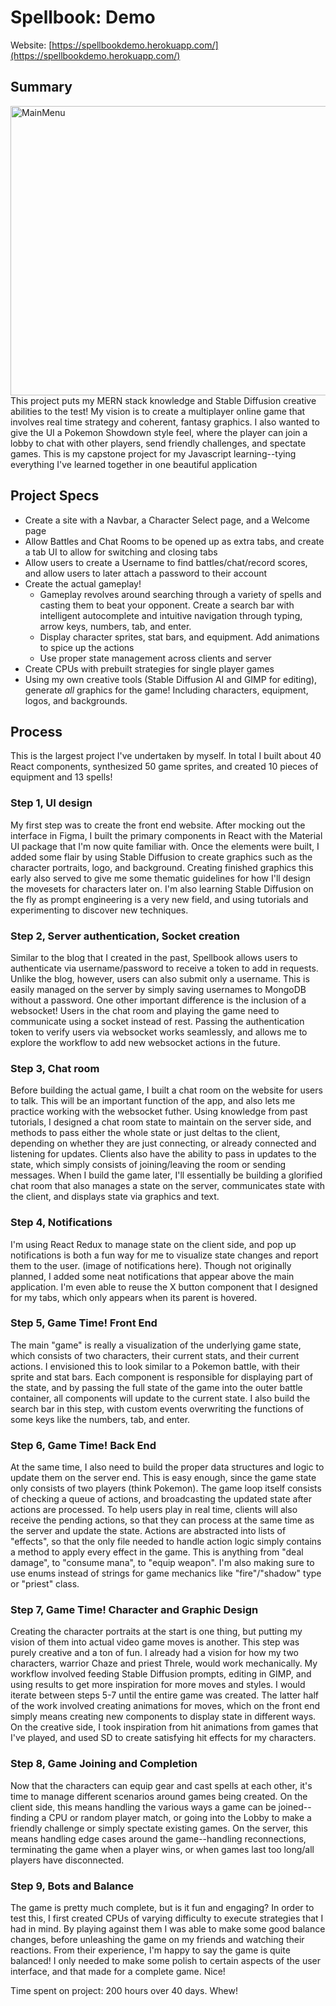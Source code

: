 # Spellbook: Demo
Website: [https://spellbookdemo.herokuapp.com/](https://spellbookdemo.herokuapp.com/)

## Summary
<img src="img/kazuya_MainMenu.png" alt="MainMenu" title="MainMenu" width="600" height="463" /> 
This project puts my MERN stack knowledge and Stable Diffusion creative abilities to the test! My vision is to create a multiplayer online game that
involves real time strategy and coherent, fantasy graphics. I also wanted to give the UI a Pokemon Showdown style feel, where the player can join a lobby
to chat with other players, send friendly challenges, and spectate games. This is my capstone project for my Javascript learning--tying everything I've learned together in one beautiful
application

## Project Specs
- Create a site with a Navbar, a Character Select page, and a Welcome page
- Allow Battles and Chat Rooms to be opened up as extra tabs, and create a tab UI to allow for switching and closing tabs
- Allow users to create a Username to find battles/chat/record scores, and allow users to later attach a password to their account
- Create the actual gameplay!
  - Gameplay revolves around searching through a variety of spells and casting them to beat your opponent. Create a search bar with intelligent autocomplete and
intuitive navigation through typing, arrow keys, numbers, tab, and enter.
  - Display character sprites, stat bars, and equipment. Add animations to spice up the actions
  - Use proper state management across clients and server
- Create CPUs with prebuilt strategies for single player games
- Using my own creative tools (Stable Diffusion AI and GIMP for editing), generate *all* graphics for the game! Including characters, equipment, logos, and
backgrounds.


## Process
This is the largest project I've undertaken by myself. In total I built about 40 React components, synthesized 50 game sprites, 
and created 10 pieces of equipment and 13 spells!

### Step 1, UI design
My first step was to create the front end website. After mocking out the interface in Figma, I built the primary components in React with the Material UI package that I'm now quite familiar with. Once the elements were built, I added some flair by using Stable Diffusion to create graphics such as the character portraits, logo, and background. Creating finished graphics this early also served to give me some thematic guidelines for how I'll design the movesets for characters later on. I'm also learning Stable Diffusion on the fly as prompt engineering is a very new field, and using tutorials and experimenting to discover new techniques.

### Step 2, Server authentication, Socket creation
Similar to the blog that I created in the past, Spellbook allows users to authenticate via username/password to receive a token to add in requests. Unlike the blog, however, users can also submit only a username. This is easily managed on the server by simply saving usernames to MongoDB without a password. One other important difference is the inclusion of a websocket! Users in the chat room and playing the game need to communicate using a socket instead of rest. Passing the authentication token to verify users via websocket works seamlessly, and allows me to explore the workflow to add new websocket actions in the future.

### Step 3, Chat room
Before building the actual game, I built a chat room on the website for users to talk. This will be an important function of the app, and also lets me practice working with the websocket futher. Using knowledge from past tutorials, I designed a chat room state to maintain on the server side, and methods to pass either the whole state or just deltas to the client, depending on whether they are just connecting, or already connected and listening for updates. Clients also have the ability to pass in updates to the state, which simply consists of joining/leaving the room or sending messages. When I build the game later, I'll essentially be building a glorified chat room that also manages a state on the server, communicates state with the client, and displays state via graphics and text.

### Step 4, Notifications
I'm using React Redux to manage state on the client side, and pop up notifications is both a fun way for me to visualize state changes and report them to the user. (image of notifications here). Though not originally planned, I added some neat notifications that appear above the main application. I'm even able to reuse the X button component that I designed for my tabs, which only appears when its parent is hovered.

### Step 5, Game Time! Front End
The main "game" is really a visualization of the underlying game state, which consists of two characters, their current stats, and their current actions. I envisioned this to look similar to a Pokemon battle, with their sprite and stat bars. Each component is responsible for displaying part of the state, and by passing the full state of the game into the outer battle container, all components will update to the current state. I also build the search bar in this step, with custom events overwriting the functions of some keys like the numbers, tab, and enter.

### Step 6, Game Time! Back End
At the same time, I also need to build the proper data structures and logic to update them on the server end. This is easy enough, since the game state only consists of two players (think Pokemon). The game loop itself consists of checking a queue of actions, and broadcasting the updated state after actions are processed. To help users play in real time, clients will also receive the pending actions, so that they can process at the same time as the server and update the state. Actions are abstracted into lists of "effects", so that the only file needed to handle action logic simply contains a method to apply every effect in the game. This is anything from "deal damage", to "consume mana", to "equip weapon". I'm also making sure to use enums instead of strings for game mechanics like "fire"/"shadow" type or "priest" class.

### Step 7, Game Time! Character and Graphic Design
Creating the character portraits at the start is one thing, but putting my vision of them into actual video game moves is another. This step was purely creative and a ton of fun. I already had a vision for how my two characters, warrior Chaze and priest Threle, would work mechanically. My workflow involved feeding Stable Diffusion prompts, editing in GIMP, and using results to get more inspiration for more moves and styles. I would iterate between steps 5-7 until the entire game was created. The latter half of the work involved creating animations for moves, which on the front end simply means creating new components to display state in different ways. On the creative side, I took inspiration from hit animations from games that I've played, and used SD to create satisfying hit effects for my characters.

### Step 8, Game Joining and Completion
Now that the characters can equip gear and cast spells at each other, it's time to manage different scenarios around games being created. On the client side, this means handling the various ways a game can be joined--finding a CPU or random player match, or going into the Lobby to make a friendly challenge or simply spectate existing games. On the server, this means handling edge cases around the game--handling reconnections, terminating the game when a player wins, or when games last too long/all players have disconnected.

### Step 9, Bots and Balance
The game is pretty much complete, but is it fun and engaging? In order to test this, I first created CPUs of varying difficulty to execute strategies that I had in mind. By playing against them I was able to make some good balance changes, before unleashing the game on my friends and watching their reactions. From their experience, I'm happy to say the game is quite balanced! I only needed to make some polish to certain aspects of the user interface, and that made for a complete game. Nice!

Time spent on project: 200 hours over 40 days. Whew!



